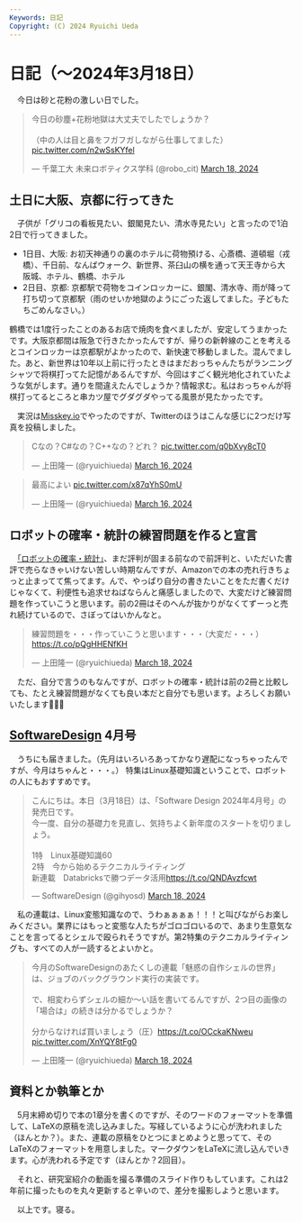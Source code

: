 ```yaml
---
Keywords: 日記
Copyright: (C) 2024 Ryuichi Ueda
---
```


# 日記（〜2024年3月18日）

　今日は砂と花粉の激しい日でした。

<blockquote class="twitter-tweet"><p lang="ja" dir="ltr">今日の砂塵+花粉地獄は大丈夫でしたでしょうか？<br><br>（中の人は目と鼻をフガフガしながら仕事してました） <a href="https://t.co/n2wSsKYfel">pic.twitter.com/n2wSsKYfel</a></p>&mdash; 千葉工大 未来ロボティクス学科 (@robo_cit) <a href="https://twitter.com/robo_cit/status/1769698811285250390?ref_src=twsrc%5Etfw">March 18, 2024</a></blockquote> <script async src="https://platform.twitter.com/widgets.js" charset="utf-8"></script>

## 土日に大阪、京都に行ってきた

　子供が「グリコの看板見たい、銀閣見たい、清水寺見たい」と言ったので1泊2日で行ってきました。

* 1日目、大阪: お初天神通りの裏のホテルに荷物預ける、心斎橋、道頓堀（戎橋）、千日前、なんばウォーク、新世界、茶臼山の横を通って天王寺から大阪城、ホテル、鶴橋、ホテル
* 2日目、京都: 京都駅で荷物をコインロッカーに、銀閣、清水寺、雨が降って打ち切って京都駅（雨のせいか地獄のようにごった返してました。子どもたちごめんなさい。）

鶴橋では1度行ったことのあるお店で焼肉を食べましたが、安定してうまかったです。大阪京都間は阪急で行きたかったんですが、帰りの新幹線のことを考えるとコインロッカーは京都駅がよかったので、新快速で移動しました。混んでました。あと、新世界は10年以上前に行ったときはまだおっちゃんたちがランニングシャツで将棋打ってた記憶があるんですが、今回はすごく観光地化されていたような気がします。通りを間違えたんでしょうか？情報求む。私はおっちゃんが将棋打ってるところと串カツ屋でグダグダやってる風景が見たかったです。

　実況は[Misskey.io](https://misskey.io/@ryuichiueda)でやったのですが、Twitterのほうはこんな感じに2つだけ写真を投稿しました。

<blockquote class="twitter-tweet"><p lang="ja" dir="ltr">Cなの？C#なの？C++なの？どれ？ <a href="https://t.co/q0bXvy8cT0">pic.twitter.com/q0bXvy8cT0</a></p>&mdash; 上田隆一 (@ryuichiueda) <a href="https://twitter.com/ryuichiueda/status/1768853130169737596?ref_src=twsrc%5Etfw">March 16, 2024</a></blockquote> <script async src="https://platform.twitter.com/widgets.js" charset="utf-8"></script>

<blockquote class="twitter-tweet"><p lang="ja" dir="ltr">最高によい <a href="https://t.co/x87qYhS0mU">pic.twitter.com/x87qYhS0mU</a></p>&mdash; 上田隆一 (@ryuichiueda) <a href="https://twitter.com/ryuichiueda/status/1768919670290251964?ref_src=twsrc%5Etfw">March 16, 2024</a></blockquote> <script async src="https://platform.twitter.com/widgets.js" charset="utf-8"></script>



## ロボットの確率・統計の練習問題を作ると宣言

　[「ロボットの確率・統計」](/?page=robot_and_stats)、まだ評判が固まる前なので前評判と、いただいた書評で売らなきゃいけない苦しい時期なんですが、Amazonでの本の売れ行きちょっと止まってて焦ってます。んで、やっぱり自分の書きたいことをただ書くだけじゃなくて、利便性も追求せねばならんと痛感しましたので、大変だけど練習問題を作っていこうと思います。前の2冊はそのへんが抜かりがなくてずーっと売れ続けているので、さぼってはいかんなと。

<blockquote class="twitter-tweet"><p lang="ja" dir="ltr">練習問題を・・・作っていこうと思います・・・（大変だ・・・） <a href="https://t.co/pQgHHENfKH">https://t.co/pQgHHENfKH</a></p>&mdash; 上田隆一 (@ryuichiueda) <a href="https://twitter.com/ryuichiueda/status/1769514538255437858?ref_src=twsrc%5Etfw">March 18, 2024</a></blockquote> <script async src="https://platform.twitter.com/widgets.js" charset="utf-8"></script>

　ただ、自分で言うのもなんですが、ロボットの確率・統計は前の2冊と比較しても、たとえ練習問題がなくても良い本だと自分でも思います。よろしくお願いいたします🙏🙏🙏

## [SoftwareDesign](https://www.amazon.co.jp/shop/ryuichiueda/list/7MLC9JANITU0?ref_=aip_sf_list_spv_ofs_mixed_d) 4月号

　うちにも届きました。（先月はいろいろあってかなり遅配になっちゃったんですが、今月はちゃんと・・・。）
特集はLinux基礎知識ということで、ロボットの人にもおすすめです。

<blockquote class="twitter-tweet"><p lang="ja" dir="ltr">こんにちは。本日（3月18日）は、「Software Design 2024年4月号」の発売日です。<br>今一度、自分の基礎力を見直し、気持ちよく新年度のスタートを切りましょう。<br><br>1特　Linux基礎知識60<br>2特　今から始めるテクニカルライティング<br>新連載　Databricksで勝つデータ活用<a href="https://t.co/QNDAvzfcwt">https://t.co/QNDAvzfcwt</a></p>&mdash; SoftwareDesign (@gihyosd) <a href="https://twitter.com/gihyosd/status/1769551317557801331?ref_src=twsrc%5Etfw">March 18, 2024</a></blockquote> <script async src="https://platform.twitter.com/widgets.js" charset="utf-8"></script>

　私の連載は、Linux変態知識なので、うわぁぁぁぁ！！！と叫びながらお楽しみください。業界にはもっと変態な人たちがゴロゴロいるので、あまり生意気なことを言ってるとシェルで殴られそうですが。第2特集のテクニカルライティングも、すべての人が一読するとよいかと。

<blockquote class="twitter-tweet"><p lang="ja" dir="ltr">今月のSoftwareDesignのあたくしの連載「魅惑の自作シェルの世界」は、ジョブのバックグラウンド実行の実装です。<br><br>で、相変わらずシェルの細か〜い話を書いてるんですが、2つ目の画像の「場合は」の続きは分かるでしょうか？<br><br>分からなければ買いましょう（圧）<a href="https://t.co/OCckaKNweu">https://t.co/OCckaKNweu</a> <a href="https://t.co/XnYQY8tFg0">pic.twitter.com/XnYQY8tFg0</a></p>&mdash; 上田隆一 (@ryuichiueda) <a href="https://twitter.com/ryuichiueda/status/1769647541522739301?ref_src=twsrc%5Etfw">March 18, 2024</a></blockquote> <script async src="https://platform.twitter.com/widgets.js" charset="utf-8"></script>


## 資料とか執筆とか

　5月末締め切りで本の1章分を書くのですが、そのワードのフォーマットを準備して、LaTeXの原稿を流し込みました。写経しているように心が洗われました（ほんとか？）。また、連載の原稿をひとつにまとめようと思ってて、そのLaTeXのフォーマットを用意しました。マークダウンをLaTeXに流し込んでいきます。心が洗われる予定です（ほんとか？2回目）。

　それと、研究室紹介の動画を撮る準備のスライド作りもしています。これは2年前に撮ったものを丸々更新すると辛いので、差分を撮影しようと思います。

　以上です。寝る。
